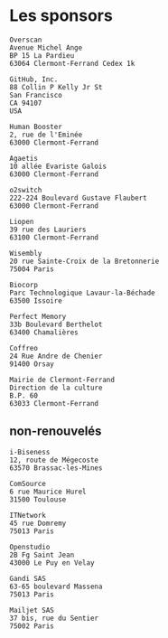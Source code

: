 # Les sponsors

```
Overscan
Avenue Michel Ange
BP 15 La Pardieu
63064 Clermont-Ferrand Cedex 1k
```

```
GitHub, Inc.
88 Collin P Kelly Jr St
San Francisco
CA 94107
USA
```

```
Human Booster
2, rue de l'Eminée
63000 Clermont-Ferrand
```

```
Agaetis
10 allée Evariste Galois
63000 Clermont-Ferrand
```

```
o2switch
222-224 Boulevard Gustave Flaubert
63000 Clermont-Ferrand
```

```
Liopen
39 rue des Lauriers
63100 Clermont-Ferrand
```

```
Wisembly
20 rue Sainte-Croix de la Bretonnerie
75004 Paris
```

```
Biocorp
Parc Technologique Lavaur-la-Béchade
63500 Issoire
```

```
Perfect Memory
33b Boulevard Berthelot
63400 Chamalières
```

```
Coffreo
24 Rue Andre de Chenier
91400 Orsay
```

```
Mairie de Clermont-Ferrand
Direction de la culture
B.P. 60
63033 Clermont-Ferrand
```

## non-renouvelés

```
i-Biseness
12, route de Mégecoste
63570 Brassac-les-Mines
```

```
ComSource
6 rue Maurice Hurel
31500 Toulouse
```

```
ITNetwork
45 rue Domremy
75013 Paris
```

```
Openstudio
2B Fg Saint Jean
43000 Le Puy en Velay
```

```
Gandi SAS
63-65 boulevard Massena
75013 Paris
```

```
Mailjet SAS
37 bis, rue du Sentier
75002 Paris
```
